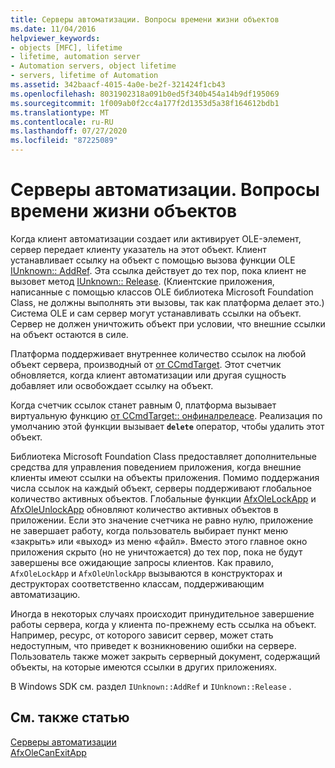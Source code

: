 ```yaml
---
title: Серверы автоматизации. Вопросы времени жизни объектов
ms.date: 11/04/2016
helpviewer_keywords:
- objects [MFC], lifetime
- lifetime, automation server
- Automation servers, object lifetime
- servers, lifetime of Automation
ms.assetid: 342baacf-4015-4a0e-be2f-321424f1cb43
ms.openlocfilehash: 8031902318a091b0ed5f340b454a14b9df195069
ms.sourcegitcommit: 1f009ab0f2cc4a177f2d1353d5a38f164612bdb1
ms.translationtype: MT
ms.contentlocale: ru-RU
ms.lasthandoff: 07/27/2020
ms.locfileid: "87225089"
---
```

# <a name="automation-servers-object-lifetime-issues"></a>Серверы автоматизации. Вопросы времени жизни объектов

Когда клиент автоматизации создает или активирует OLE-элемент, сервер передает клиенту указатель на этот объект. Клиент устанавливает ссылку на объект с помощью вызова функции OLE [IUnknown:: AddRef](/windows/win32/api/unknwn/nf-unknwn-iunknown-addref). Эта ссылка действует до тех пор, пока клиент не вызовет метод [IUnknown:: Release](/windows/win32/api/unknwn/nf-unknwn-iunknown-release). (Клиентские приложения, написанные с помощью классов OLE библиотека Microsoft Foundation Class, не должны выполнять эти вызовы, так как платформа делает это.) Система OLE и сам сервер могут устанавливать ссылки на объект. Сервер не должен уничтожить объект при условии, что внешние ссылки на объект остаются в силе.

Платформа поддерживает внутреннее количество ссылок на любой объект сервера, производный от [от CCmdTarget](reference/ccmdtarget-class.md). Этот счетчик обновляется, когда клиент автоматизации или другая сущность добавляет или освобождает ссылку на объект.

Когда счетчик ссылок станет равным 0, платформа вызывает виртуальную функцию [от CCmdTarget:: онфиналрелеасе](reference/ccmdtarget-class.md#onfinalrelease). Реализация по умолчанию этой функции вызывает **`delete`** оператор, чтобы удалить этот объект.

Библиотека Microsoft Foundation Class предоставляет дополнительные средства для управления поведением приложения, когда внешние клиенты имеют ссылки на объекты приложения. Помимо поддержания числа ссылок на каждый объект, серверы поддерживают глобальное количество активных объектов. Глобальные функции [AfxOleLockApp](reference/application-control.md#afxolelockapp) и [AfxOleUnlockApp](reference/application-control.md#afxoleunlockapp) обновляют количество активных объектов в приложении. Если это значение счетчика не равно нулю, приложение не завершает работу, когда пользователь выбирает пункт меню «закрыть» или «выход» из меню «файл». Вместо этого главное окно приложения скрыто (но не уничтожается) до тех пор, пока не будут завершены все ожидающие запросы клиентов. Как правило, `AfxOleLockApp` и `AfxOleUnlockApp` вызываются в конструкторах и деструкторах соответственно классам, поддерживающим автоматизацию.

Иногда в некоторых случаях происходит принудительное завершение работы сервера, когда у клиента по-прежнему есть ссылка на объект. Например, ресурс, от которого зависит сервер, может стать недоступным, что приведет к возникновению ошибки на сервере. Пользователь также может закрыть серверный документ, содержащий объекты, на которые имеются ссылки в других приложениях.

В Windows SDK см. раздел `IUnknown::AddRef` и `IUnknown::Release` .

## <a name="see-also"></a>См. также статью

[Серверы автоматизации](automation-servers.md)<br/>
[AfxOleCanExitApp](reference/application-control.md#afxolecanexitapp)
